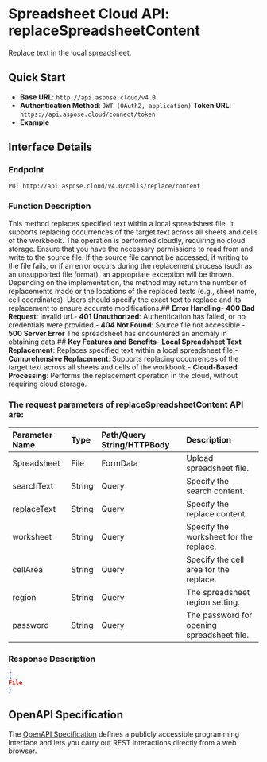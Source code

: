 # **Spreadsheet Cloud API: replaceSpreadsheetContent**

Replace text in the local spreadsheet. 


## **Quick Start**

- **Base URL**: `http://api.aspose.cloud/v4.0`
- **Authentication Method**: `JWT (OAuth2, application)`  **Token URL**: `https://api.aspose.cloud/connect/token`
- **Example** 

## **Interface Details**

### **Endpoint** 

```
PUT http://api.aspose.cloud/v4.0/cells/replace/content
```
### **Function Description**
This method replaces specified text within a local spreadsheet file. It supports replacing occurrences of the target text across all sheets and cells of the workbook. The operation is performed cloudly, requiring no cloud storage. Ensure that you have the necessary permissions to read from and write to the source file. If the source file cannot be accessed, if writing to the file fails, or if an error occurs during the replacement process (such as an unsupported file format), an appropriate exception will be thrown. Depending on the implementation, the method may return the number of replacements made or the locations of the replaced texts (e.g., sheet name, cell coordinates). Users should specify the exact text to replace and its replacement to ensure accurate modifications.## **Error Handling**- **400 Bad Request**: Invalid url.- **401 Unauthorized**:  Authentication has failed, or no credentials were provided.- **404 Not Found**: Source file not accessible.- **500 Server Error** The spreadsheet has encountered an anomaly in obtaining data.## **Key Features and Benefits**- **Local Spreadsheet Text Replacement**: Replaces specified text within a local spreadsheet file.- **Comprehensive Replacement**: Supports replacing occurrences of the target text across all sheets and cells of the workbook.- **Cloud-Based Processing**: Performs the replacement operation in the cloud, without requiring cloud storage.

### The request parameters of **replaceSpreadsheetContent** API are: 

| Parameter Name | Type | Path/Query String/HTTPBody | Description | 
| :- | :- | :- |:- | 
|Spreadsheet|File|FormData|Upload spreadsheet file.|
|searchText|String|Query|Specify the search content.|
|replaceText|String|Query|Specify the replace content.|
|worksheet|String|Query|Specify the worksheet for the replace.|
|cellArea|String|Query|Specify the cell area for the replace.|
|region|String|Query|The spreadsheet region setting.|
|password|String|Query|The password for opening spreadsheet file.|

### **Response Description**
```json
{
File
}
```


## OpenAPI Specification

The [OpenAPI Specification](https://reference.aspose.cloud/cells/#/SearchController/ReplaceSpreadsheetContent) defines a publicly accessible programming interface and lets you carry out REST interactions directly from a web browser.


